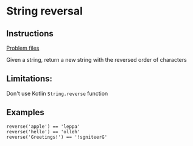 # String reversal

## Instructions

[Problem files](.)

Given a string, return a new string with the reversed order of characters

## Limitations:

Don't use Kotlin `String.reverse` function

## Examples

```
reverse('apple') == 'leppa'
reverse('hello') == 'olleh'
reverse('Greetings!') == '!sgniteerG'
```

